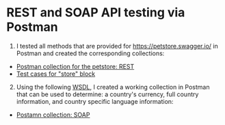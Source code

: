 #  REST and SOAP API testing via Postman 

1) I tested all methods that are provided for https://petstore.swagger.io/ in Postman and created the corresponding collections:
 <ul>
<li>  <a href="https://www.postman.com/alenapolikina/workspace/my-workspace/collection/31103104-b9f6d48a-f821-4685-b8b2-a2bc092b6b49?action=share&creator=31103104&active-environment=31103104-7a5a3e07-c0dd-4551-ab6b-c357b1b63638">Postman collection for the petstore: REST</a>  </li>
<li>  <a href="https://docs.google.com/spreadsheets/d/1wNMtyRRFbSQKDTXzyXCalgK4razBDs6sAvibgVEu2jg/edit?usp=sharing"> Test cases for "store" block </a>   </li>
</ul>

2) Using the following <a href="http://webservices.oorsprong.org/websamples.countryinfo/CountryInfoService.wso?WSDL">WSDL</a>, I created a working collection in Postman that can be used to determine: a country's currency, full country information, and country specific language information: 
 <ul>
<li> <a href="https://www.postman.com/alenapolikina/workspace/my-workspace/collection/31103104-96d6ef3b-0801-44b8-8f63-b0bb37d1aac5?action=share&creator=31103104&active-environment=31103104-7a5a3e07-c0dd-4551-ab6b-c357b1b63638">Postamn collection: SOAP</a>   </li>
</ul>